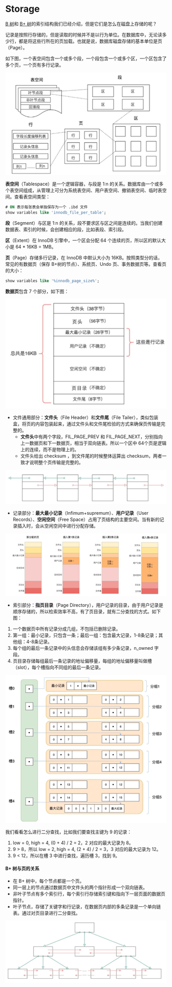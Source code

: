 # Storage

[B 树](../../computer-science/algorithm/tree.md#b-shu)和 [B+ 树](../../computer-science/algorithm/tree.md#b-shu-1)的索引结构我们已经介绍，但是它们是怎么在磁盘上存储的呢？

记录是按照行存储的，但是读取的时候并不是以行为单位。在数据库中，无论读多少行，都是将这些行所在的页加载。也就是说，数据库磁盘存储的基本单位是页（Page）。

如下图，一个表空间包含一个或多个段，一个段包含一个或多个区，一个区包含了多个页，一个页有多行记录。

![](../../.gitbook/assets/image%20%28200%29.png)

**表空间**（Tablespace）是一个逻辑容器，与段是 1:n 的关系。数据库由一个或多个表空间组成，从管理上可分为系统表空间、用户表空间、撤销表空间、临时表空间。查看表空间类型：

```sql
# ON 表示每张表会单独保存为一个 .ibd 文件
show variables like 'innodb_file_per_table';
```

**段**（Segment）与区是 1:n 的关系，段不要求区与区之间是连续的。当我们创建数据表、索引的时候，会创建相应的段，比如表段、索引段。

**区**（Extent）在 InnoDB 引擎中，一个区会分配 64 个连续的页，所以区的默认大小是 64 \* 16KB = 1MB。

**页**（Page）存储多行记录，在 InnoDB 中默认大小为 16KB。按照类型分的话，常见的有数据页（保存 B+树的节点）、系统页、Undo 页、事务数据页等。查看页的大小：

```sql
show variables like '%innodb_page_size%';
```

**数据页**包含 7 个部分，如下图：

![](../../.gitbook/assets/image%20%2854%29.png)

* 文件通用部分：**文件头**（File Header）和**文件尾**（File Tailer），类似包装盒，将页的内容包装起来，通过文件头和文件尾检验的方式来确保页传输是完整的。
  * **文件头**中有两个字段，FIL\_PAGE\_PREV 和 FIL\_PAGE\_NEXT，分别指向上一数据页和下一数据页，相当于双向链表。所以一个区中 64个页是逻辑上的连续，而不是物理上的。
  * 文件头给出 checksum ，到文件尾的时候整体运算出 checksum，两者一致才说明整个页传输是完整的。

![](../../.gitbook/assets/image%20%2831%29.png)

* 记录部分：**最大最小记录**（Infimum+supremum）、**用户记录**（User Records）、**空闲空间**（Free Space）占用了页结构的主要空间。当有新的记录插入时，会从空闲空间中进行分配存储。

![](../../.gitbook/assets/image%20%2871%29.png)

* 索引部分：**指页目录**（Page Directory），用户记录的目录，由于用户记录是顺序存储的，所以检索效率不高，有了页目录，就有二分查找的方式。如下图：

1. 一个数据页中所有记录分成几组，不包括已删除记录。
2. 第一组：最小记录，只包含一条；最后一组：包含最大记录，1-8条记录；其他组：4-8条记录。
3. 每个组的最后一条记录中的头信息会存储该组有多少条记录，n\_owned 字段。
4. 页目录存储每组最后一条记录的地址偏移量，每组的地址偏移量叫做槽（slot），每个槽指向不同组的最后一条记录。

![](../../.gitbook/assets/image%20%2845%29.png)

我们看看怎么进行二分查找，比如我们要查找主键为 9 的记录：

1. low = 0, high = 4, \(0 + 4\) / 2 = 2，2 对应的最大记录为 8。
2. 9 &gt; 8，所以 low = 2, high = 4, \(2 + 4\) / 2 = 3，3 对应的最大记录为 12。
3. 9 &lt; 12，所以在槽 3 中进行查找，遍历槽 3，找到 9。

#### B+ 树与页的关系

* 在 B+ 树中，每个节点都是一个页。
* 同一层上的节点通过数据页中文件头的两个指针形成一个双向链表。
* 非叶子节点有多个索引行，每个索引行存储索引键和指向下一层页面的数据页指针。
* 叶子节点，存储了关键字和行记录，在数据页内部的多条记录是一个单向链表。通过对页目录进行二分查找。

![](../../.gitbook/assets/image%20%28137%29.png)

